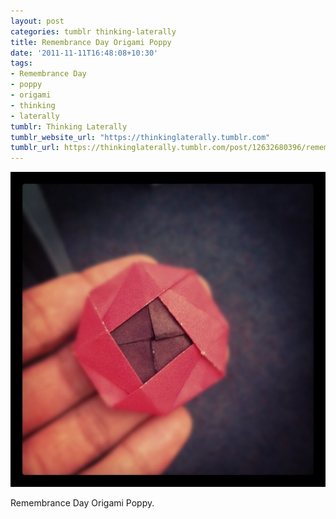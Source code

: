 ```yaml
---
layout: post
categories: tumblr thinking-laterally
title: Remembrance Day Origami Poppy
date: '2011-11-11T16:48:08+10:30'
tags:
- Remembrance Day
- poppy
- origami
- thinking
- laterally
tumblr: Thinking Laterally
tumblr_website_url: "https://thinkinglaterally.tumblr.com"
tumblr_url: https://thinkinglaterally.tumblr.com/post/12632680396/remembrance-day-origami-poppy
---
```

 ![](/content/images/tumblr/thinking-laterally/tumblr_luhg69rMty1qh9he3o1_640.jpg)  

Remembrance&nbsp;Day Origami Poppy.

